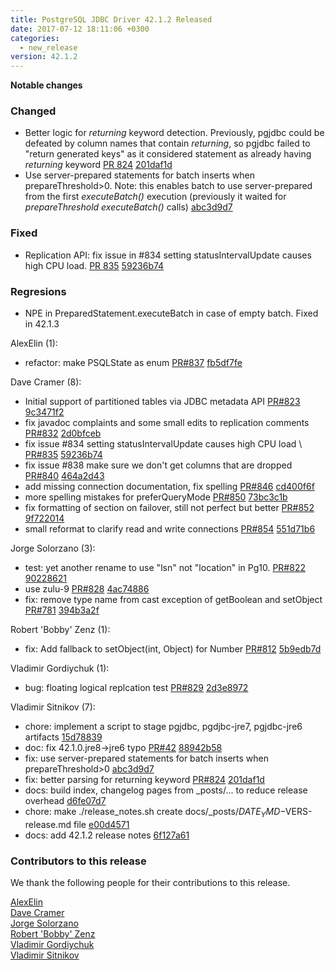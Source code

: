 ```yaml
---
title: PostgreSQL JDBC Driver 42.1.2 Released
date: 2017-07-12 18:11:06 +0300
categories:
  - new_release
version: 42.1.2
---
```

**Notable changes**

### Changed
- Better logic for *returning* keyword detection. Previously, pgjdbc could be defeated by column names that contain *returning*, so pgjdbc failed to "return generated keys" as it considered statement as already having *returning* keyword [PR 824](https://github.com/pgjdbc/pgjdbc/pull/824) [201daf1d](https://github.com/pgjdbc/pgjdbc/commit/201daf1dc916bbc35e2bbec961aebfd1b1e30bfc) 
- Use server-prepared statements for batch inserts when prepareThreshold>0. Note: this enables batch to use server-prepared from the first *executeBatch()* execution (previously it waited for *prepareThreshold* *executeBatch()* calls) [abc3d9d7](https://github.com/pgjdbc/pgjdbc/commit/abc3d9d7f34a001322fbbe53f25d5e77a33a667f)

### Fixed
- Replication API: fix issue in #834 setting statusIntervalUpdate causes high CPU load. [PR 835](https://github.com/pgjdbc/pgjdbc/pull/835) [59236b74](https://github.com/pgjdbc/pgjdbc/commit/59236b74acdd400d9d91d3eb2bb07d70b15392e5)

### Regresions
- NPE in PreparedStatement.executeBatch in case of empty batch. Fixed in 42.1.3

<!--more-->

AlexElin (1):

* refactor: make PSQLState as enum [PR#837](https://github.com/pgjdbc/pgjdbc/pull/837) [fb5df7fe](https://github.com/pgjdbc/pgjdbc/commit/fb5df7fee1d3568356e680c6ac5a62336ec7bf6e)

Dave Cramer (8):

* Initial support of partitioned tables via JDBC metadata API [PR#823](https://github.com/pgjdbc/pgjdbc/pull/823) [9c3471f2](https://github.com/pgjdbc/pgjdbc/commit/9c3471f21f6ac9cf1a5e5700115ac7d0d55e0ad9)
* fix javadoc complaints and some small edits to replication comments [PR#832](https://github.com/pgjdbc/pgjdbc/pull/832) [2d0bfceb](https://github.com/pgjdbc/pgjdbc/commit/2d0bfcebb0641ddb73d9297e6211f75537238b15)
* fix issue #834 setting statusIntervalUpdate causes high CPU load \ [PR#835](https://github.com/pgjdbc/pgjdbc/pull/835) [59236b74](https://github.com/pgjdbc/pgjdbc/commit/59236b74acdd400d9d91d3eb2bb07d70b15392e5)
* fix issue #838 make sure we don't get columns that are dropped [PR#840](https://github.com/pgjdbc/pgjdbc/pull/840) [464a2d43](https://github.com/pgjdbc/pgjdbc/commit/464a2d43519004174f1b530a595ee0ad9ffda870)
* add missing connection documentation, fix spelling [PR#846](https://github.com/pgjdbc/pgjdbc/pull/846) [cd400f6f](https://github.com/pgjdbc/pgjdbc/commit/cd400f6f39d3c062fc94fa97b33b4d272a829a24)
* more spelling mistakes for preferQueryMode [PR#850](https://github.com/pgjdbc/pgjdbc/pull/850) [73bc3c1b](https://github.com/pgjdbc/pgjdbc/commit/73bc3c1b7acda676f366631ff7e28f09a3399f37)
* fix formatting of section on failover, still not perfect but better [PR#852](https://github.com/pgjdbc/pgjdbc/pull/852) [9f722014](https://github.com/pgjdbc/pgjdbc/commit/9f72201458d1ce0837e9525d947dcea2828b9475)
* small reformat to clarify read and write connections [PR#854](https://github.com/pgjdbc/pgjdbc/pull/854) [551d71b6](https://github.com/pgjdbc/pgjdbc/commit/551d71b6a513c223d8d8d8d75afbe8b5d42ce783)

Jorge Solorzano (3):

* test: yet another rename to use "lsn" not "location" in Pg10. [PR#822](https://github.com/pgjdbc/pgjdbc/pull/822) [90228621](https://github.com/pgjdbc/pgjdbc/commit/902286212df19b1eda9310c4174756786ad249c7)
* use zulu-9 [PR#828](https://github.com/pgjdbc/pgjdbc/pull/828) [4ac74886](https://github.com/pgjdbc/pgjdbc/commit/4ac74886e54e7689035be00c417a536717a45318)
* fix: remove type name from cast exception of getBoolean and setObject [PR#781](https://github.com/pgjdbc/pgjdbc/pull/781) [394b3a2f](https://github.com/pgjdbc/pgjdbc/commit/394b3a2f4d93e9ca701d8c31b4b66fa25fca8945)

Robert 'Bobby' Zenz (1):

* fix: Add fallback to setObject(int, Object) for Number [PR#812](https://github.com/pgjdbc/pgjdbc/pull/812) [5b9edb7d](https://github.com/pgjdbc/pgjdbc/commit/5b9edb7dfb1b281bffedf7c9f2583f2df354c0ea)

Vladimir Gordiychuk (1):

* bug: floating logical replcation test [PR#829](https://github.com/pgjdbc/pgjdbc/pull/829) [2d3e8972](https://github.com/pgjdbc/pgjdbc/commit/2d3e8972a0b34106a8b7426619cabf852c38ddaa)

Vladimir Sitnikov (7):

* chore: implement a script to stage pgjdbc, pgdjbc-jre7, pgjdbc-jre6 artifacts [15d78839](https://github.com/pgjdbc/pgjdbc/commit/15d7883987d2de4b662aa8cd81c6de5be0257153)
* doc: fix 42.1.0.jre8->jre6 typo [PR#42](https://github.com/pgjdbc/pgjdbc/pull/42) [88942b58](https://github.com/pgjdbc/pgjdbc/commit/88942b58637afbea16102a6a77d922914fd27562)
* fix: use server-prepared statements for batch inserts when prepareThreshold>0 [abc3d9d7](https://github.com/pgjdbc/pgjdbc/commit/abc3d9d7f34a001322fbbe53f25d5e77a33a667f)
* fix: better parsing for returning keyword [PR#824](https://github.com/pgjdbc/pgjdbc/pull/824) [201daf1d](https://github.com/pgjdbc/pgjdbc/commit/201daf1dc916bbc35e2bbec961aebfd1b1e30bfc)
* docs: build index, changelog pages from _posts/... to reduce release overhead [d6fe07d7](https://github.com/pgjdbc/pgjdbc/commit/d6fe07d7bb613d7b8fb06ace64b9b37d3f23bbfe)
* chore: make ./release_notes.sh create docs/_posts/$DATE_YMD-$VERS-release.md file [e00d4571](https://github.com/pgjdbc/pgjdbc/commit/e00d4571bb6ca24c8f93956b59fd1c9a14131394)
* docs: add 42.1.2 release notes [6f127a61](https://github.com/pgjdbc/pgjdbc/commit/6f127a61eed5317133ea80f0a06f9441b170a17a)

<a name="contributors_{{ page.version }}"></a>
### Contributors to this release

We thank the following people for their contributions to this release.

[AlexElin](https://github.com/AlexElin)  
[Dave Cramer](davec@postgresintl.com)  
[Jorge Solorzano](https://github.com/jorsol)  
[Robert 'Bobby' Zenz](https://github.com/RobertZenz)  
[Vladimir Gordiychuk](https://github.com/Gordiychuk)  
[Vladimir Sitnikov](https://github.com/vlsi)  
